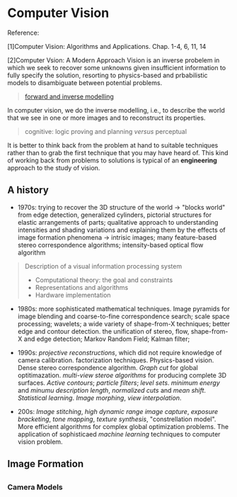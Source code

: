 # Computer Vision

Reference:

[1]Computer Vision: Algorithms and Applications. Chap. 1-4, 6, 11, 14

[2]Computer Vsion: A Modern Approach
Vision is an inverse probelem in which we seek to recover some unknowns given insufficient information to fully specify the solution, resorting to physics-based and prbabilistic models to disambiguate between potential problems.

> [forward and inverse modelling](https://astronomy.stackexchange.com/questions/19687/what-does-forward-modeling-mean)

In computer vision, we do the inverse modelling, i.e., to describe the world that we see in one or more images and to reconstruct its properties.

> cognitive: logic proving and planning _versus_ perceptual

It is better to think back from the problem at hand to suitable techniques rather than to  grab the first technique that you may have heard of. This kind of working back from problems to solutions is typical of an __engineering__ approach to the study of vision.

## A history

- 1970s: trying to recover the 3D structure of the world -> "blocks world" from edge detection, generalized cylinders, pictorial structures for elastic arrangements of parts; qualitative approach to understanding intensities and shading variations and explaining them by the effects of image formation phenomena -> intrisic images; many feature-based stereo correspondence algorithms; intensity-based optical flow algorithm

> Description of a visual information processing system
> - Computational theory: the goal and constraints
> - Representations and algorithms
> - Hardware implementation

- 1980s: more sophisticated mathematical techniques. Image pyramids for image blending and coarse-to-fine correspondence search; scale space processing; wavelets; a wide variety of shape-from-X techniques; better edge and contour detection. the unification of stereo, flow, shape-from-X and edge detection; Markov Random Field; Kalman filter;

- 1990s: _projective reconstructions_, which did not require knowledge of camera calibration. factorization techniques. Physics-based vision. Dense stereo correspondence algorithm. _Graph cut_ for global optitimazation. _multi-view steroe algorithms_ for producing complete 3D surfaces. _Active contours_; _particle filters_; _level sets_. _minimum energy_ and _minumu description length_, _normalized cuts_ and _mean shift_. _Statistical learning_. _Image morphing_, _view interpolation_.

- 200s: _Image stitching_, _high dynamic range image capture_, _exposure bracketing_, _tone mapping_, _texture synthesis_, "constrellation model". More efficient algorithms for complex global optimization problems. The application of sophisticaed _machine learning_ techniques to computer vision problem.

## Image Formation

## 
### Camera Models

